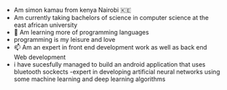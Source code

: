 - Am simon kamau from kenya Nairobi 🇰🇪
- Am currently taking  bachelors of science in computer science at the east african university 
- 🌱 Am learning more of programming languages 
- programming is my leisure and love 
- 📫 Am an expert in front end development work as well as back end Web development 
- i have sucesfully managed to build an android application that uses bluetooth sockects
-expert in developing artificial neural networks using some machine learning and deep learning algorithms


<!---
simokamaa/simokamaa is a ✨ special ✨ repository because its `README.md` (this file) appears on your GitHub profile.
You can click the Preview link to take a look at your changes.
--->
